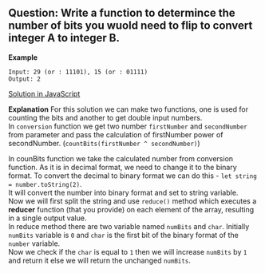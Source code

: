 ## Question: Write a function to determince the number of bits you wuold need to flip to convert integer A to integer B. 
**Example**
```
Input: 29 (or : 11101), 15 (or : 01111)
Output: 2 
```

[Solution in JavaScript](https://link)

**Explanation**
For this solution we can make two functions, one is used for counting the bits and another to get double input numbers. <br>
In `conversion` function we get two number `firstNumber` and `secondNumber` from parameter and pass the calculation of firstNumber power of secondNumber. (`countBits(firstNumber ^ secondNumber)`) <br>

In counBits function we take the calculated number from conversion function. As it is in decimal format, we need to change it to the binary format. To convert the decimal to binary format we can do this -
`let string = number.toString(2)`. <br> It will convert the number into binary format and set to string variable. <br>
Now we will first split the string and use `reduce()` method which executes a **reducer** function (that you provide) on each element of the array, resulting in a single output value. <br>
In reduce method there are two variable named `numBits` and `char`. Initially `numBits` variable is `0` and `char` is the first bit of the binary format of the `number` variable. <br>
Now we check if the `char` is equal to `1` then we will increase `numBits` by `1` and return it else we will return the unchanged `numBits`. <br>


